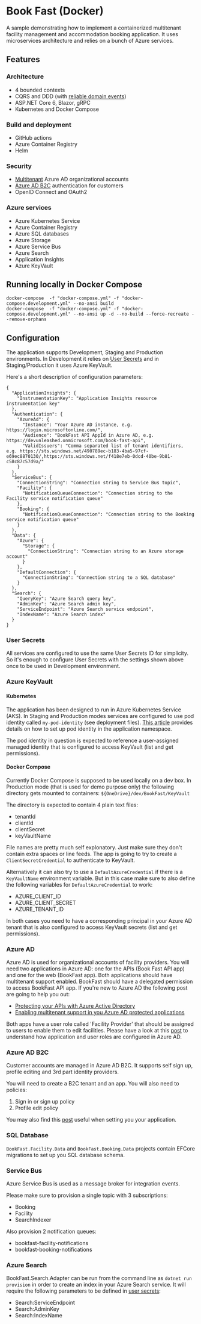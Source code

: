 # Book Fast (Docker)
A sample demonstrating how to implement a containerized multitenant facility management and accommodation booking application. It uses microservices architecture and relies on a bunch of Azure services.

## Features

### Architecture
- 4 bounded contexts
- CQRS and DDD (with [reliable domain events](https://dzimchuk.net/reliable-domain-events/))
- ASP.NET Core 6, Blazor, gRPC
- Kubernetes and Docker Compose

### Build and deployment
- GitHub actions
- Azure Container Registry
- Helm

### Security
- [Multitenant](https://dzimchuk.net/enabling-multitenant-support-in-you-azure-ad-protected-applications/) Azure AD organizational accounts
- [Azure AD B2C](https://dzimchuk.net/setting-up-your-asp-net-core-2-0-apps-and-services-for-azure-ad-b2c/) authentication for customers
- OpenID Connect and OAuth2

### Azure services
- Azure Kubernetes Service
- Azure Container Registry
- Azure SQL databases
- Azure Storage
- Azure Service Bus
- Azure Search
- Application Insights
- Azure KeyVault

## Running locally in Docker Compose

```
docker-compose  -f "docker-compose.yml" -f "docker-compose.development.yml" --no-ansi build
docker-compose  -f "docker-compose.yml" -f "docker-compose.development.yml" --no-ansi up -d --no-build --force-recreate --remove-orphans
```

## Configuration

The application supports Development, Staging and Production environments. In Development it relies on [User Secrets](https://docs.microsoft.com/en-us/aspnet/core/security/app-secrets) and in Staging/Production it uses Azure KeyVault.

Here's a short description of configuration parameters:

```
{
  "ApplicationInsights": {
    "InstrumentationKey": "Application Insights resource instrumentation key"
  },
  "Authentication": {
    "AzureAd": {
      "Instance": "Your Azure AD instance, e.g. https://login.microsoftonline.com/",
      "Audience": "BookFast API AppId in Azure AD, e.g. https://devunleashed.onmicrosoft.com/book-fast-api",
      "ValidIssuers": "Comma separated list of tenant identifiers, e.g. https://sts.windows.net/490789ec-b183-4ba5-97cf-e69ec8870130/,https://sts.windows.net/f418e7eb-0dcd-40be-9b81-c58c87c57d9a/"
    }
  },
  "ServiceBus": {
    "ConnectionString": "Connection string to Service Bus topic",
    "Facility": {
      "NotificationQueueConnection": "Connection string to the Facility service notification queue"
    },
    "Booking": {
      "NotificationQueueConnection": "Connection string to the Booking service notification queue"
    }
  },
  "Data": {
    "Azure": {
      "Storage": {
        "ConnectionString": "Connection string to an Azure storage account"
      }
    },
    "DefaultConnection": {
      "ConnectionString": "Connection string to a SQL database"
    }
  },
  "Search": {
    "QueryKey": "Azure Search query key",
    "AdminKey": "Azure Search admin key",
    "ServiceEndpoint": "Azure Search service endpoint",
    "IndexName": "Azure Search index"
  }
}
```

### User Secrets

All services are configured to use the same User Secrets ID for simplicity. So it's enough to configure User Secrets with the settings shown above once to be used in Development environment.

### Azure KeyVault

#### Kubernetes

The application has been designed to run in Azure Kubernetes Service (AKS). In Staging and Production modes services are configured to use pod identity called `my-pod-identity` (see deployment files). [This article](https://docs.microsoft.com/en-us/azure/aks/use-azure-ad-pod-identity) provides details on how to set up pod identity in the application namespace. 

The pod identity in question is expected to reference a user-assigned managed identity that is configured to access KeyVault (list and get permissions).

#### Docker Compose

Currently Docker Compose is supposed to be used locally on a dev box. In Production mode (that is used for demo purpose only) the following directory gets mounted to containers: `${OneDrive}/dev/BookFast/KeyVault`

The directory is expected to contain 4 plain text files:

- tenantId
- clientId
- clientSecret
- keyVaultName

File names are pretty much self explonatory. Just make sure they don't contain extra spaces or line feeds. The app is going to try to create a `ClientSecretCredential` to authenticate to KeyVault.

Alternatively it can also try to use a `DefaultAzureCredential` if there is a `KeyVaultName` environment variable. But in this case make sure to also define the following variables for `DefaultAzureCredential` to work:

- AZURE_CLIENT_ID
- AZURE_CLIENT_SECRET
- AZURE_TENANT_ID

In both cases you need to have a corresponding principal in your Azure AD tenant that is also configured to access KeyVault secrets (list and get permissions).


### Azure AD

Azure AD is used for organizational accounts of facility providers. You will need two applications in Azure AD: one for the APIs (Book Fast API app) and one for the web (BookFast app). Both applications should have multitenant support enabled. BookFast should have a delegated permission to access BookFast API app. If you're new to Azure AD the following post are going to help you out:

- [Protecting your APIs with Azure Active Directory](https://dzimchuk.net/protecting-your-apis-with-azure-active-directory/)
- [Enabling multitenant support in you Azure AD protected applications](https://dzimchuk.net/enabling-multitenant-support-in-you-azure-ad-protected-applications/)

Both apps have a user role called 'Facility Provider' that should be assigned to users to enable them to edit facilities. Please have a look at this [post](https://dzimchuk.net/application-and-user-permissions-in-azure-ad/) to understand how application and user roles are configured in Azure AD.

### Azure AD B2C

Customer accounts are managed in Azure AD B2C. It supports self sign up, profile editing and 3rd part identity providers.

You will need to create a B2C tenant and an app. You will also need to policies:

1. Sign in or sign up policy
2. Profile edit policy

You may also find this [post](https://dzimchuk.net/setting-up-your-asp-net-core-2-0-apps-and-services-for-azure-ad-b2c/) useful when setting you your application.

### SQL Database

`BookFast.Facility.Data` and `BookFast.Booking.Data` projects contain EFCore migrations to set up you SQL database schema.

### Service Bus
Azure Service Bus is used as a message broker for integration events.

Please make sure to provision a single topic with 3 subscriptions:
- Booking
- Facility
- SearchIndexer

Also provision 2 notification queues:
- bookfast-facility-notifications
- bookfast-booking-notifications

### Azure Search

BookFast.Search.Adapter can be run from the command line as `dotnet run provision` in order to create an index in your Azure Search service. It will require the following parameters to be defined in [user secrets](https://docs.microsoft.com/en-us/aspnet/core/security/app-secrets):

- Search:ServiceEndpoint
- Search:AdminKey
- Search:IndexName